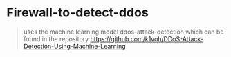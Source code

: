 # Firewall-to-detect-ddos
> uses the machine learning model ddos-attack-detection which can be found in the repository https://github.com/k1voh/DDoS-Attack-Detection-Using-Machine-Learning 
